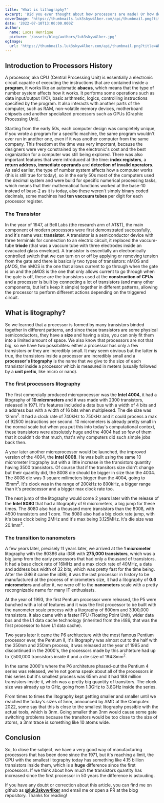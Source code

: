 ```yaml
---
title: 'What is lithography?'
excerpt: 'Did you ever thought about how processors are made? Or how does it work inside? Today I will try to explain a little of these topics for you and speak about lithography, which is one of the concepts present in the making of all CPUs today.'
coverImage: 'https://thumbnails.luk3skyw4lker.com/api/thumbnail.png?title=What%20is%20**lithography**%3F&images=https://www.svgrepo.com/show/135990/cpu.svg'
date: '2022-07-10T13:00:00.000Z'
author:
  name: Lucas Henrique
  picture: '/assets/blog/authors/luk3skyw4lker.jpg'
ogImage:
  url: 'https://thumbnails.luk3skyw4lker.com/api/thumbnail.png?title=What%20is%20**lithography**%3F&images=https://www.svgrepo.com/show/135990/cpu.svg'
---
```


## Introduction to Processors History

A processor, aka CPU (Central Processing Unit) is essentially a electronic circuit capable of executing the instructions that are contained inside a **program**, it works like an automatic **abacus**, which means that the type of number system affects how it works. It performs some operations such as data input/output (I/O), basic arithmetic, logics, controlling instructions specified by the program. It also interacts with another parts of the computer, such as RAM, non-volatile memory devices, motherboard chipsets and another specialized processors such as GPUs (Graphic Processing Unit).

Starting from the early 50s, each computer design was completely unique, if you wrote a program for a specific machine, the same program wouldn't ever run in another one, even if it was another computer from the same company. This freedom at the time was very important, because the designers were very constrained by the electronic's cost and the best organization for a computer was still being explored. There was also important features that were introduced at the time: **index registers**, a **return address**, **immediate operands** and **detection of invalid operators**. As said earlier, the type of number system affects how a computer works (this is still true for today), so in the early 50s most of the computers used the decimal system and were build for specific numerical processing tasks, which means that their mathematical functions worked at the base-10 instead of base-2 as it is today, also these weren't simply binary coded decimals, some machines had **ten vaccuum tubes** per digit for each processor register.

### The Transistor

In the year of 1947, at Bell Labs (the research arm of AT&T), the main component of modern processors were first demonstrated successfully, and it's name was: **transistor**. A transistor is a semiconductor device with three terminals for connection to an electric circuit, it replaced the vaccum-tube **triode** (that was a vaccum tube with three electrodes inside an evacuated glass envelope). A transistor is essentially an electronically controlled switch that we can turn on or off by applying or removing tension from the gate and there is basically two types of transistors: nMOS and pMOS, the nMOS is the one that allows current to go through when the gate is on and the pMOS is the one that only allows current to go through when the gate is off, these are the transistors used at the **construction of CPUs** and a processor is built by connecting a lot of transistors (and many other components, but let's keep it simple) together in different patterns, allowing the processor to perform different actions depending on the triggered circuit.

## What is litography?

So we learned that a processor is formed by many transistors binded together in different patterns, and since these transistors are some physical semiconductors, they have a **size** and having a size, you can only fit them into a limited amount of space. We also know that processors are not that big, so we have two possibilites: either a processor has only a few transistors or they are incredibly small. It may seem obvious but the latter is true, the transistors inside a processor are incredibly small and a **processor's litography** is the name that we give to the size of each transistor inside a processor which is measured in meters (usually followed by a **unit prefix**, like micro or nano).

### The first processors litography

The first comercially produced microprocessor was the **Intel 4004**, it had a litography of **10 micrometers** and it was made with 2300 transistors, released in 1971. It's features included a data bus with a width of 4 bits and a address bus with a width of 16 bits when multiplexed. The die size was 12mm<sup>2</sup>. It had a clock rate of 740kHz to 750kHz and it could process a max of 92500 instructions per second. 10 micrometers is already pretty small in the normal scale but when you put this into today's computational context, these transistors were absolutely huge and the 4004 had so few of them that it couldn't do that much, that's why computers did such simple jobs back then.

A year later another microprocessor would be launched, the improved version of the 4004, the **Intel 8008**. He was built using the same 10 micrometer litography but with a little increase in the transistors quantity having 3500 transistors. Of course that if the transitors size didn't change but their quantity did, the 8008 die should be bigger in size than the 4004. The 8008 die was 3 square milimeters bigger than the 4004, going to 15mm<sup>2</sup>. It's clock was in the range of 200kHz to 800kHz, a bigger range than it's predecessor and a bigger max clock rate too.

The next jump of the litography would come 2 years later with the release of the **Intel 8080** that had a litography of 6 micrometers, a big jump for these times. The 8080 also had a thousand more transistors than the 8008, with 4500 transistors and 1 core. The 8080 also had a big clock rate jump, with it's base clock being 2MHz and it's max being 3.125MHz. It's die size was 20.1mm<sup>2</sup>.

### The transition to nanometers

A few years later, precisely 11 years later, we arrived at the **1 micrometer** litography with the 80386 aka i386 with **275,000 transistors**, which was a big jump from the early processors that had only a thousand of transistors. It had a base clock rate of 16MHz and a max clock rate of 40MHz, a data and address bus width of 32 bits, which was pretty fast for the time being. After the i386 it came the i486, it was the last processor in history to be manufactured at the process of micrometers size, it had a litography of **0.6 micrometers** and after it, we were off to the **nanometers** scale with a pretty recongnizable name for many IT enthusiasts.

At the year of 1993, the first Pentium processor were released, the P5 were bunched with a lot of features and it was the first processor to be built with the nanometer scale process with a litography of 600nm and 3,100,000 transistors. It also came with a faster FPU (Floating Point Unit), wider data bus and the L1 data cache technology (inherited from the i486, that was the first processor to have L1 data cache).

Two years later it came the P6 architecture with the most famous Pentium processor ever, the Pentium II, it's litography was almost cut to the half with the 350nm and 250nm process, it was released at the year of 1995 and discontinued in the 2000's, the processors made by this archteture had up to 7,500,000 transistors inside it and a die size of 194.8mm<sup>2</sup>.

In the same 2000's where the P6 architeture phased-out the Pentium 4 series was released, we're not gonna speak about all of the processors in this series but it's smallest process was 65nm and it had 188 million transistors inside it, which was a pretty big quantity of transitors. The clock size was already up to GHz, going from 1.3GHz to 3.8GHz inside the series.

From times to times the litography kept getting smaller and smaller until we reached the today's sizes of 5nm, announced by AMD at the Computex 2022, some say that this is close to the smallest litography possible with the actual tools, which is 3nm. Going smaller than 3nm would cause some gate switching problems because the transitors would be too close to the size of atoms, a 3nm trace is something like 10 atoms wide.

## Conclusion

So, to close the subject, we have a very good way of manufacturing processors that has been done since the 1971, but it's reaching a limit, the CPU with the smallest litography today has something like 4.15 billion transistors inside them, which is a **huge** difference since the first processors. If we think about how much the transistors quantity has increased since the first processor in 50 years the difference is astouding.

If you have any doubt or correction about this article, you can find me on github as **[@luk3skyw4lker](https://github.com/luk3skyw4lker/)** and email me or open a PR at the blog repository. Thanks for reading!